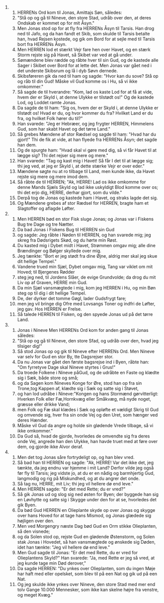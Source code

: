 <ol>
  <li>
    <ol>
      <li>HERRENs Ord kom til Jonas, Amittajs Søn, således:</li>
      <li>"Stå op og gå til Nineve, den store Stad, udråb over den, at deres Ondskab er kommet op for mit Åsyn."</li>
      <li>Men Jonas stod op for at fly fra HERRENs Åsyn til Tarsis. Han drog ned til Jafo, og da han fandt et Skib, som skulde til Tarsis betalte han, hvad Rejsen kostede, og gik om Bord for at sejle med til Tarsis bort fra HERRENs Åsyn.</li>
      <li>Men HERREN Iod et stærkt Vejr fare hen over Havet, og en stærk Storm rejste sig på Havet, så Skibet var ved at gå under.</li>
      <li>Sømændene blev rædde og råbte hver til sin Gud, og de kastede alle Sager i Skibet over Bord for at lette det. Men Jonas var gået ned i det underste Skibsrum og lå i dyb Søvn dernede.</li>
      <li>Skibsføreren gik da ned til ham og sagde: "Hvor kan du sove? Stå op og råb til din Gud! Måske vil Gud komme os i Hu, så vi ikke omkommer."</li>
      <li>Så sagde de til hverandre: "Kom, lad os kaste Lod for at få at vide, hvem der er Skyld i, at denne Ulykke er tilstødt os!" Og de kastede Lod, og Loddet ramte Jonas.</li>
      <li>Da sagde de til ham: "Sig os, hvem der er Skyld i, at denne Ulykke er tilstødt os! Hvad er du, og hvor kommer du fra? Hvilket Land er du fra, og hvilket Folk hører du til?"</li>
      <li>Han svarede: "Jeg er Hebræer, og jeg frygter HERREN, Himmelens Gud, som har skabt Havet og det tørre Land."</li>
      <li>Så grebes Mændene af stor Rædsel og sagde til ham: "Hvad har du gjort!" Thi de fik at vide, at han flyede fra HERRENs Åsyn; det sagde han dem.</li>
      <li>Og de spurgte ham: "Hvad skal vi gøre med dig, så vi får Havet til at lægge sig? Thi det rejser sig mere og mere."</li>
      <li>Han svarede: "Tag og kast mig i Havet! Så får I det til at lægge sig; thi jeg ved, at jeg er Skyld i, at dette stærke Vejr er over eder."</li>
      <li>Mændene søgte nu at ro tilbage til Land, men kunde ikke, da Havet rejste sig mere og mere imod dem.</li>
      <li>Så råbte de til HERREN; "Ak, HERRE! Lad os ikke omkomme for denne Mands Sjæls Skyld og lad ikke uskyldigt Blod komme over os; thi det erjo dig, HERRE, derhar gjort, som du vilde."</li>
      <li>Derpå tog de Jonas og kastede ham i Havet, og straks lagde det sig.</li>
      <li>Og Mændene grebes af stor Rædsel for HERREN, bragte ham et Slagtoffer og aflagde Løfter.</li>
    </ol>
  </li>
  <li>
    <ol>
      <li>Men HERREN bød en stor Fisk sluge Jonas; og Jonas var i Fiskens Bug tre Dage og tre Nætter.</li>
      <li>Da bad Jonas i Fiskens Bug til HERREN sin Gud</li>
      <li>og sagde: Jeg råbte i Nøden til HERREN, og han svarede mig; jeg skreg fra Dødsrigets Skød, og du hørte min Røst.</li>
      <li>Du kasted mig i Dybet midt i Havet, Strømmen omgav mig; alle dine Brændinger og Bølger skyllede over mig.</li>
      <li>Jeg tænkte: "Bort er jeg stødt fra dine Øjne, aldrig mer skal jeg skue dit hellige Tempel."</li>
      <li>Vandene trued min Sjæl, Dybet omgav mig, Tang var viklet om mit Hoved; til Bjergenes Rødder</li>
      <li>steg jeg ned, til Jordens Slåer, de evige Grundvolde; da drog du mit Liv op af Graven, HERRE min Gud.</li>
      <li>Da min Sjæl vansmægtede i mig, kom jeg HERREN i Hu, og min Bøn steg op til dig i dit hellige Tempel.</li>
      <li>De, der dyrker det tomme Gøgl, lader Gudsfrygt fare;</li>
      <li>men jeg vil bringe dig Ofre med Lovsangs Toner og indfri de Løfter, jeg gav. Hos HERREN er Frelse.</li>
      <li>Så talede HERREN til Fisken, og den spyede Jonas ud på det tørre Land.</li>
    </ol>
  </li>
  <li>
    <ol>
      <li>Jonas i Nineve Men HERRENs Ord kom for anden gang til Jonas således:</li>
      <li>"Stå op og gå til Nineve, den store Sfad, og udråb over den, hvad jeg tilsiger dig!"</li>
      <li>Så stod Jonas op og gik til Nineve efter HERRENs Ord. Men Nineve var selv for Gud en stor By, tte Dagsrejser stor.</li>
      <li>Da nu Jonas var gået den første bagsrejse ind i Byen, råbte han: "Om fyrretyve Dage skal Nineve styrtes i Grus!"</li>
      <li>Da troede Folkene i Nineve påGud, og de udråbte en Faste og klædte sig i Sæk, både store og små;</li>
      <li>og da Sagen kom Nineves Konge for Øre, stod han op fra sin Trone,tog Kappen af, klædte sig i Sæk og satte sig i Støvet,</li>
      <li>og han lod udråbe i Nineve:"Kongen og hans Stormænd gørvitterligt: Hverken Folk eller Fæ,Hornkvæg eller Småkvæg, må nyde noget, græsse eller drikke Vand;</li>
      <li>men Folk og Fæ skal klædes i Sæk og opløfte et vældigt Skrig til Gud og omvende sig, hver fra sin onde Vej og den Uret, som hænger ved deres Hænder.</li>
      <li>Måske vil Gud da angre og holde sin glødende Vrede tilbage, så vi ikke omkommer."</li>
      <li>Da Gud så, hvad de gjorde, hvorledes de omvendte sig fra deres onde Vej, angrede han den Ulykke, han havde truet med at føre over dem, og gjorde ikke Alvor deraf.</li>
    </ol>
  </li>
  <li>
    <ol>
      <li>Men det tog Jonas såre fortrydeligt op, og han blev vred.</li>
      <li>Så bad han til HERREN og sagde: "Ak, HERRE! Var det ikke det, jeg tænkte, da jeg endnu var hjemme i mit Land? Derfor vilde jeg også før fly til Tarsis; jeg vidste jo, at du er en nådig og barmhjertig Gud, langmodig og rig på Miskundhed, og at du angrer det onde.</li>
      <li>Så tag nu, HERRE, mit Liv; thi jeg vil hellere dø end leve."</li>
      <li>Men HERREN sagde: "Er det med Rette; du er vred?"</li>
      <li>Så gik Jonas ud og slog sig ned østen for Byen; der byggede han sig en Løvhytte og satte sig i Skygge under den for at se, hvorledes det gik Byen.</li>
      <li>Da bød Gud HERREN en Olieplante skyde op over Jonas og skygge over hans Hoved for at tage hans Mismod, og Jonas glædede sig højligen over den.</li>
      <li>Men ved Morgengry næste Dag bød Gud en Orm stikke Olieplanten, så den visnede;</li>
      <li>og da Solen stod op, rejste Gud en glødende Østenstorm, og Solen stak Jonas i Hovedet, så han vansmægtede og ønskede sig Døden, idet han tænkte: "Jeg vil hellere dø end leve."</li>
      <li>Men Gud sagde til Jonas: "Er det med Rette, du er vred for Olieplantens Skyld?" Han svarede: "Ja, med Rette er jeg så vred, at jeg kunde tage min Død derover,"</li>
      <li>Da sagde HERREN: "Du ynkes over Olieplanten, som du ingen Møje har haft med eller opelsket, som blev til på een Nat og gik ud på een Nat.</li>
      <li>Og jeg skulde ikke ynkes over Nineve, den store Stad med mer end tolv Gange 10.000 Mennesker, som ikke kan skelne højre fra venstre, og meget Kvæg."</li>
    </ol>
  </li>
</ol>
